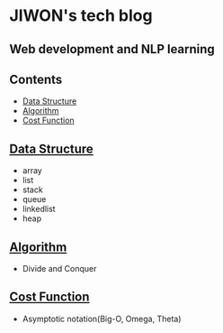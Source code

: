 # JIWON's tech blog
## Web development and NLP learning


## Contents
* [Data Structure](#Data-Structure)
* [Algorithm](#Algorithm)
* [Cost Function](#Cost-Function)


## [Data Structure](#Data-Structure)
* array
* list
* stack
* queue
* linkedlist
* heap

## [Algorithm](#Algorithm)
* Divide and Conquer

## [Cost Function](#Cost-Function)
* Asymptotic notation(Big-O, Omega, Theta)
